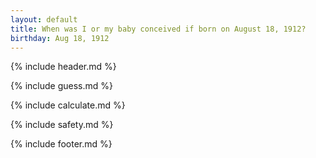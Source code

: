 ```yaml
---
layout: default
title: When was I or my baby conceived if born on August 18, 1912?
birthday: Aug 18, 1912
---
```


{% include header.md %}

{% include guess.md %}

{% include calculate.md %}

{% include safety.md %}

{% include footer.md %}



